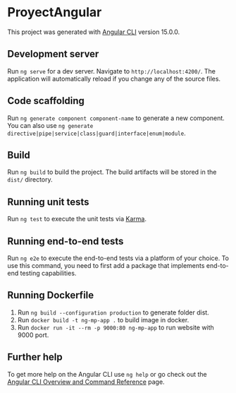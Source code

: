 # ProyectAngular

This project was generated with [Angular CLI](https://github.com/angular/angular-cli) version 15.0.0.

## Development server

Run `ng serve` for a dev server. Navigate to `http://localhost:4200/`. The application will automatically reload if you change any of the source files.

## Code scaffolding

Run `ng generate component component-name` to generate a new component. You can also use `ng generate directive|pipe|service|class|guard|interface|enum|module`.

## Build

Run `ng build` to build the project. The build artifacts will be stored in the `dist/` directory.

## Running unit tests

Run `ng test` to execute the unit tests via [Karma](https://karma-runner.github.io).

## Running end-to-end tests

Run `ng e2e` to execute the end-to-end tests via a platform of your choice. To use this command, you need to first add a package that implements end-to-end testing capabilities.

## Running Dockerfile

1. Run `ng build --configuration production` to generate folder dist.
2. Run `docker build -t ng-mp-app .` to build image in docker.
3. Run `docker run -it --rm -p 9000:80 ng-mp-app`  to run website with 9000 port.

## Further help

To get more help on the Angular CLI use `ng help` or go check out the [Angular CLI Overview and Command Reference](https://angular.io/cli) page.
